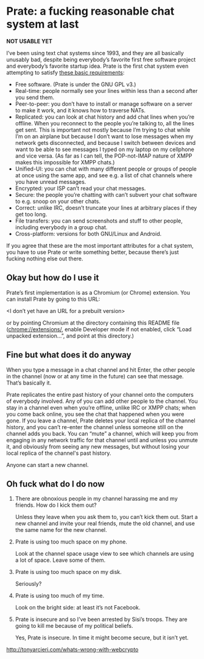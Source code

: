 Prate: a fucking reasonable chat system at last
===============================================

**NOT USABLE YET**

I’ve been using text chat systems since 1993, and they are all
basically unusably bad, despite being everybody’s favorite first free
software project and everybody’s favorite startup idea.  Prate is the
first chat system even attempting to satisfy [these basic
requirements][0]:

* Free software.  (Prate is under the GNU GPL v3.)
* Real-time: people normally see your lines within less than a second
  after you send them.
* Peer-to-peer: you don’t have to install or manage software on a server
  to make it work, and it knows how to traverse NATs.
* Replicated: you can look at chat history and add chat lines when
  you’re offline.  When you reconnect to the people you’re talking to,
  all the lines get sent.  This is important not mostly because I’m
  trying to chat while I’m on an airplane but because I don’t want to
  lose messages when my network gets disconnected, and because I switch
  between devices and want to be able to see messages I typed on my
  laptop on my cellphone and vice versa.  (As far as I can tell, the
  POP-not-IMAP nature of XMPP makes this impossible for XMPP chats.)
* Unified-UI: you can chat with many different people or groups of
  people at once using the same app, and see e.g. a list of chat
  channels where you have unread messages.
* Encrypted: your ISP can’t read your chat messages.
* Secure: the people you’re chatting with can’t subvert your chat
  software to e.g. snoop on your other chats.
* Correct: unlike IRC, doesn’t truncate your lines at arbitrary places
  if they get too long.
* File transfers: you can send screenshots and stuff to other people,
  including everybody in a group chat.
* Cross-platform: versions for both GNU/Linux and Android.

[0]: http://lists.canonical.org/pipermail/kragen-tol/2012-November/000968.html

If you agree that these are the most important attributes for a chat
system, you have to use Prate or write something better, because
there’s just fucking nothing else out there.

Okay but how do I use it
------------------------

Prate’s first implementation is as a Chromium (or Chrome) extension.
You can install Prate by going to this URL:

<I don’t yet have an URL for a prebuilt version>

or by pointing Chromium at the directory containing this README file
(<chrome://extensions/>, enable Developer mode if not enabled, click
“Load unpacked extension...”, and point at this directory.)

Fine but what does it do anyway
-------------------------------

When you type a message in a chat channel and hit Enter, the other
people in the channel (now or at any time in the future) can see that
message.  That’s basically it.

Prate replicates the entire past history of your channel onto the
computers of everybody involved.  Any of you can add other people to
the channel.  You stay in a channel even when you’re offline, unlike
IRC or XMPP chats; when you come back online, you see the chat that
happened when you were gone.  If you leave a channel, Prate deletes
your local replica of the channel history, and you can’t re-enter the
channel unless someone still on the channel adds you back.  You can
“mute” a channel, which will keep you from engaging in any network
traffic for that channel until and unless you unmute it, and obviously
from seeing any new messages, but without losing your local replica
of the channel's past history.

Anyone can start a new channel.

Oh fuck what do I do now
------------------------

1. There are obnoxious people in my channel harassing me and my
   friends.  How do I kick them out?

    Unless they leave when you ask them to, you can’t kick them out.
    Start a new channel and invite your real friends, mute the old
    channel, and use the same name for the new channel.

2. Prate is using too much space on my phone.

    Look at the channel space usage view to see which channels are
    using a lot of space.  Leave some of them.

3. Prate is using too much space on my disk.

    Seriously?

4. Prate is using too much of my time.

    Look on the bright side: at least it’s not Facebook.

5. Prate is insecure and so I’ve been arrested by Sisi’s troops.  They
   are going to kill me because of my political beliefs.

    Yes, Prate is insecure.  In time it might become secure, but it
    isn’t yet.

<http://tonyarcieri.com/whats-wrong-with-webcrypto>
